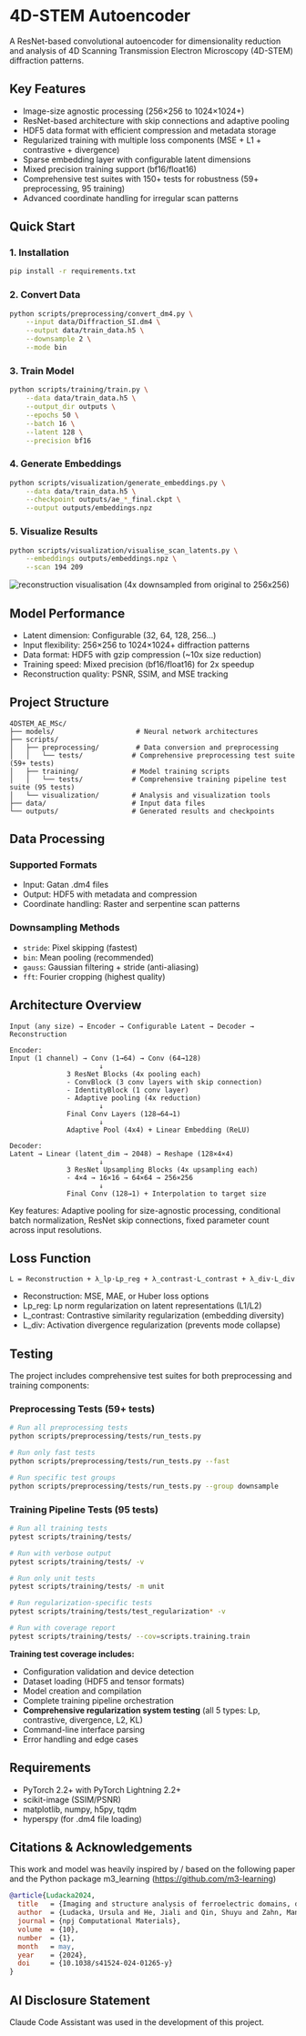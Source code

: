 # 4D-STEM Autoencoder

A ResNet-based convolutional autoencoder for dimensionality reduction and analysis of 4D Scanning Transmission Electron Microscopy (4D-STEM) diffraction patterns.

## Key Features

- Image-size agnostic processing (256×256 to 1024×1024+)
- ResNet-based architecture with skip connections and adaptive pooling
- HDF5 data format with efficient compression and metadata storage
- Regularized training with multiple loss components (MSE + L1 + contrastive + divergence) 
- Sparse embedding layer with configurable latent dimensions
- Mixed precision training support (bf16/float16)
- Comprehensive test suites with 150+ tests for robustness (59+ preprocessing, 95 training)
- Advanced coordinate handling for irregular scan patterns

## Quick Start

### 1. Installation
```bash
pip install -r requirements.txt
```

### 2. Convert Data
```bash
python scripts/preprocessing/convert_dm4.py \
    --input data/Diffraction_SI.dm4 \
    --output data/train_data.h5 \
    --downsample 2 \
    --mode bin
```

### 3. Train Model
```bash
python scripts/training/train.py \
    --data data/train_data.h5 \
    --output_dir outputs \
    --epochs 50 \
    --batch 16 \
    --latent 128 \
    --precision bf16
```

### 4. Generate Embeddings
```bash
python scripts/visualization/generate_embeddings.py \
    --data data/train_data.h5 \
    --checkpoint outputs/ae_*_final.ckpt \
    --output outputs/embeddings.npz
```

### 5. Visualize Results
```bash
python scripts/visualization/visualise_scan_latents.py \
    --embeddings outputs/embeddings.npz \
    --scan 194 209
```

![reconstruction visualisation (4x downsampled from original to 256x256)](readme_resources/reconstruction_verification.png "Reconstruction Visualization Example")

## Model Performance

- Latent dimension: Configurable (32, 64, 128, 256...)
- Input flexibility: 256×256 to 1024×1024+ diffraction patterns  
- Data format: HDF5 with gzip compression (~10x size reduction)
- Training speed: Mixed precision (bf16/float16) for 2x speedup
- Reconstruction quality: PSNR, SSIM, and MSE tracking

## Project Structure

```
4DSTEM_AE_MSc/
├── models/                    # Neural network architectures
├── scripts/
│   ├── preprocessing/         # Data conversion and preprocessing
│   │   └── tests/            # Comprehensive preprocessing test suite (59+ tests)
│   ├── training/             # Model training scripts
│   │   └── tests/            # Comprehensive training pipeline test suite (95 tests)
│   └── visualization/        # Analysis and visualization tools
├── data/                     # Input data files
└── outputs/                  # Generated results and checkpoints
```

## Data Processing

### Supported Formats
- Input: Gatan .dm4 files
- Output: HDF5 with metadata and compression
- Coordinate handling: Raster and serpentine scan patterns

### Downsampling Methods
- `stride`: Pixel skipping (fastest)
- `bin`: Mean pooling (recommended)
- `gauss`: Gaussian filtering + stride (anti-aliasing)
- `fft`: Fourier cropping (highest quality)

## Architecture Overview

```
Input (any size) → Encoder → Configurable Latent → Decoder → Reconstruction

Encoder:
Input (1 channel) → Conv (1→64) → Conv (64→128)
                      ↓  
              3 ResNet Blocks (4x pooling each)
              - ConvBlock (3 conv layers with skip connection)
              - IdentityBlock (1 conv layer)
              - Adaptive pooling (4x reduction)
                      ↓
              Final Conv Layers (128→64→1)
                      ↓
              Adaptive Pool (4x4) + Linear Embedding (ReLU)

Decoder:
Latent → Linear (latent_dim → 2048) → Reshape (128×4×4)
                      ↓
              3 ResNet Upsampling Blocks (4x upsampling each)
              - 4×4 → 16×16 → 64×64 → 256×256
                      ↓
              Final Conv (128→1) + Interpolation to target size
```

Key features: Adaptive pooling for size-agnostic processing, conditional batch normalization, ResNet skip connections, fixed parameter count across input resolutions.

## Loss Function

```
L = Reconstruction + λ_lp·Lp_reg + λ_contrast·L_contrast + λ_div·L_div
```

- Reconstruction: MSE, MAE, or Huber loss options
- Lp_reg: Lp norm regularization on latent representations (L1/L2)
- L_contrast: Contrastive similarity regularization (embedding diversity)
- L_div: Activation divergence regularization (prevents mode collapse)

## Testing

The project includes comprehensive test suites for both preprocessing and training components:

### Preprocessing Tests (59+ tests)
```bash
# Run all preprocessing tests
python scripts/preprocessing/tests/run_tests.py

# Run only fast tests  
python scripts/preprocessing/tests/run_tests.py --fast

# Run specific test groups
python scripts/preprocessing/tests/run_tests.py --group downsample
```

### Training Pipeline Tests (95 tests)
```bash
# Run all training tests
pytest scripts/training/tests/

# Run with verbose output
pytest scripts/training/tests/ -v

# Run only unit tests
pytest scripts/training/tests/ -m unit

# Run regularization-specific tests
pytest scripts/training/tests/test_regularization* -v

# Run with coverage report
pytest scripts/training/tests/ --cov=scripts.training.train
```

**Training test coverage includes:**
- Configuration validation and device detection
- Dataset loading (HDF5 and tensor formats)
- Model creation and compilation
- Complete training pipeline orchestration
- **Comprehensive regularization system testing** (all 5 types: Lp, contrastive, divergence, L2, KL)
- Command-line interface parsing
- Error handling and edge cases

## Requirements

- PyTorch 2.2+ with PyTorch Lightning 2.2+
- scikit-image (SSIM/PSNR)
- matplotlib, numpy, h5py, tqdm
- hyperspy (for .dm4 file loading)

## Citations & Acknowledgements
This work and model was heavily inspired by / based on the following paper and the Python package m3_learning (https://github.com/m3-learning)

```bibtex
@article{Ludacka2024,
  title   = {Imaging and structure analysis of ferroelectric domains, domain walls, and vortices by scanning electron diffraction},
  author  = {Ludacka, Ursula and He, Jiali and Qin, Shuyu and Zahn, Manuel and Christiansen, Emil Frang and Hunnestad, Kasper A. and Zhang, Xinqiao and Yan, Zewu and Bourret, Edith and Kézsmárki, István and others},
  journal = {npj Computational Materials},
  volume  = {10},
  number  = {1},
  month   = may,
  year    = {2024},
  doi     = {10.1038/s41524-024-01265-y}
}
``` 

## AI Disclosure Statement

Claude Code Assistant was used in the development of this project.